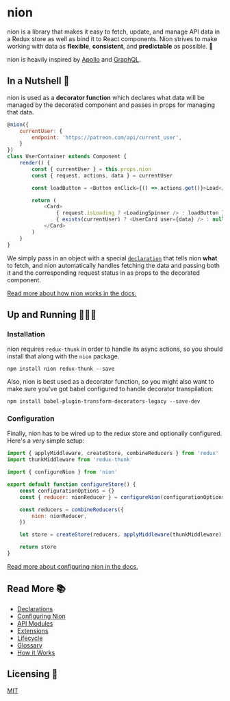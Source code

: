 # nion

nion is a library that makes it easy to fetch, update, and manage API data in a Redux store as well as bind it to React components. Nion strives to make working with data as **flexible**, **consistent**, and **predictable** as possible. 💖

nion is heavily inspired by [Apollo](http://www.apollodata.com/http://www.apollodata.com/) and [GraphQL](http://graphql.org/).

## In a Nutshell 🌰

nion is used as a **decorator function** which declares what data will be managed by the decorated component and passes in props for managing that data.

```javascript
@nion({
    currentUser: {
        endpoint: 'https://patreon.com/api/current_user',
    }
})
class UserContainer extends Component {
    render() {
        const { currentUser } = this.props.nion
        const { request, actions, data } = currentUser

        const loadButton = <Button onClick={() => actions.get()}>Load</Button>

        return (
            <Card>
                { request.isLoading ? <LoadingSpinner /> : loadButton }
                { exists(currentUser) ? <UserCard user={data} /> : null }
            </Card>
        )
    }
}
```

We simply pass in an object with a special [`declaration`](docs/glossary.md#declaration) that tells nion **what** to fetch, and nion automatically handles fetching the data and passing both it and the corresponding request status in as props to the decorated component.

[Read more about how nion works in the docs.](docs/howitworks.md)

## Up and Running 🏃🏾‍♀️

### Installation

nion requires `redux-thunk` in order to handle its async actions, so you should install that along with the `nion` package.

```
npm install nion redux-thunk --save
```

Also, nion is best used as a decorator function, so you might also want to make sure you've got babel configured to handle decorator transpilation:

```
npm install babel-plugin-transform-decorators-legacy --save-dev
```

### Configuration

Finally, nion has to be wired up to the redux store and optionally configured. Here's a very simple setup:

```javascript
import { applyMiddleware, createStore, combineReducers } from 'redux'
import thunkMiddleware from 'redux-thunk'

import { configureNion } from 'nion'

export default function configureStore() {
    const configurationOptions = {}
    const { reducer: nionReducer } = configureNion(configurationOptions)

    const reducers = combineReducers({
        nion: nionReducer,
    })

    let store = createStore(reducers, applyMiddleware(thunkMiddleware))

    return store
}
```

[Read more about configuring nion in the docs.](docs/configuration.md)

## Read More 📚

* [Declarations](docs/declarations.md)
* [Configuring Nion](docs/configuration.md)
* [API Modules](docs/api-modules.md)
* [Extensions](docs/extensions.md)
* [Lifecycle](docs/lifecycle.md)
* [Glossary](docs/glossary.md)
* [How it Works](docs/howitworks.md)

## Licensing 🍴

[MIT](license.txt)
